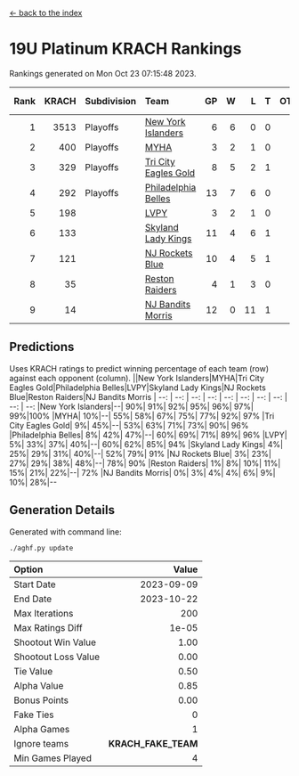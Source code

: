 [<- back to the index](readme.md)
# 19U Platinum KRACH Rankings
Rankings generated on Mon Oct 23 07:15:48 2023.

Rank|KRACH|Subdivision|Team|GP|W|L|T|OTW|OTL|SoS|Exp Wins|Win Diff
---:|---:|:---|:---|---:|---:|---:|---:|---:|---:|---:|---:|---:
1|3513|Playoffs|[New York Islanders](https://gamesheetstats.com/seasons/3663/teams/140861/schedule)|6|6|0|0|0|0|78|6.8|-0.0
2|400|Playoffs|[MYHA](https://gamesheetstats.com/seasons/3663/teams/140863/schedule)|3|2|1|0|0|0|185|2.9|0.0
3|329|Playoffs|[Tri City Eagles Gold](https://gamesheetstats.com/seasons/3663/teams/140869/schedule)|8|5|2|1|0|0|159|6.4|0.0
4|292|Playoffs|[Philadelphia Belles](https://gamesheetstats.com/seasons/3663/teams/140864/schedule)|13|7|6|0|0|0|715|7.9|0.0
5|198||[LVPY](https://gamesheetstats.com/seasons/3663/teams/140860/schedule)|3|2|1|0|0|0|113|2.9|0.0
6|133||[Skyland Lady Kings](https://gamesheetstats.com/seasons/3663/teams/140865/schedule)|11|4|6|1|0|0|542|5.4|0.0
7|121||[NJ Rockets Blue](https://gamesheetstats.com/seasons/3663/teams/140867/schedule)|10|4|5|1|0|0|1042|5.4|0.0
8|35||[Reston Raiders](https://gamesheetstats.com/seasons/3663/teams/140868/schedule)|4|1|3|0|0|0|117|1.9|0.0
9|14||[NJ Bandits Morris](https://gamesheetstats.com/seasons/3663/teams/140866/schedule)|12|0|11|1|0|0|674|1.4|0.0

## Predictions
Uses KRACH ratings to predict winning percentage of each team (row) against each opponent (column).
||New York Islanders|MYHA|Tri City Eagles Gold|Philadelphia Belles|LVPY|Skyland Lady Kings|NJ Rockets Blue|Reston Raiders|NJ Bandits Morris
| --: | --: | --: | --: | --: | --: | --: | --: | --: | --: 
|New York Islanders|--| 90%| 91%| 92%| 95%| 96%| 97%| 99%|100%
|MYHA| 10%|--| 55%| 58%| 67%| 75%| 77%| 92%| 97%
|Tri City Eagles Gold|  9%| 45%|--| 53%| 63%| 71%| 73%| 90%| 96%
|Philadelphia Belles|  8%| 42%| 47%|--| 60%| 69%| 71%| 89%| 96%
|LVPY|  5%| 33%| 37%| 40%|--| 60%| 62%| 85%| 94%
|Skyland Lady Kings|  4%| 25%| 29%| 31%| 40%|--| 52%| 79%| 91%
|NJ Rockets Blue|  3%| 23%| 27%| 29%| 38%| 48%|--| 78%| 90%
|Reston Raiders|  1%|  8%| 10%| 11%| 15%| 21%| 22%|--| 72%
|NJ Bandits Morris|  0%|  3%|  4%|  4%|  6%|  9%| 10%| 28%|--

## Generation Details

Generated with command line:
```
./aghf.py update
```

| Option | Value |
| :----- | ----: |
| Start Date | 2023-09-09 |
| End Date | 2023-10-22 |
| Max Iterations | 200 |
| Max Ratings Diff | 1e-05 |
| Shootout Win Value | 1.00 |
| Shootout Loss Value | 0.00 |
| Tie Value | 0.50 |
| Alpha Value | 0.85 |
| Bonus Points | 0.00 |
| Fake Ties | 0 |
| Alpha Games | 1 |
| Ignore teams | __KRACH_FAKE_TEAM__ |
| Min Games Played | 4 |

